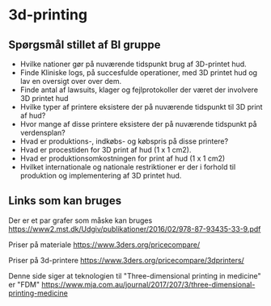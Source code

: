 # 3d-printing

## Spørgsmål stillet af BI gruppe

* Hvilke nationer gør på nuværende tidspunkt brug af 3D-printet hud.   
* Finde Kliniske logs, på succesfulde operationer, med 3D printet hud og lav en oversigt over over dem.
* Finde antal af lawsuits, klager og fejlprotokoller der været der involvere 3D printet hud
* Hvilke typer af printere eksistere der på nuværende tidspunkt til 3D print af hud?
* Hvor mange af disse printere eksistere der på nuværende tidspunkt på verdensplan?
* Hvad er produktions-, indkøbs- og købspris på disse printere?
* Hvad er procestiden for 3D print af hud (1 x 1 cm2).
* Hvad er produktionsomkostningen for print af hud (1 x 1 cm2)
* Hvilket internationale og nationale restriktioner er der i forhold til produktion og implementering af 3D printet hud.


## Links som kan bruges

Der er et par grafer som måske kan bruges https://www2.mst.dk/Udgiv/publikationer/2016/02/978-87-93435-33-9.pdf

Priser på materiale https://www.3ders.org/pricecompare/

Priser på 3d-printere https://www.3ders.org/pricecompare/3dprinters/

Denne side siger at teknologien til "Three-dimensional printing in medicine" er "FDM" https://www.mja.com.au/journal/2017/207/3/three-dimensional-printing-medicine
